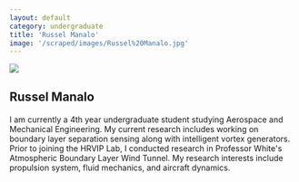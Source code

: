 ```yaml
---
layout: default
category: undergraduate
title: 'Russel Manalo'
image: '/scraped/images/Russel%20Manalo.jpg'
---
```


<img src="{{ page.image }}">

<h2 class="team-title">Russel Manalo</h2>
<h4 class="team-position"></h4>
<p>I am currently a 4th year undergraduate student studying Aerospace and Mechanical Engineering.  My current research includes working on boundary layer separation sensing along with intelligent vortex generators.  Prior to joining the HRVIP Lab, I conducted research in Professor White's Atmospheric Boundary Layer Wind Tunnel.  My research interests include propulsion system, fluid mechanics, and aircraft dynamics.</p>
<ul class="team-member-other-info"></ul>
